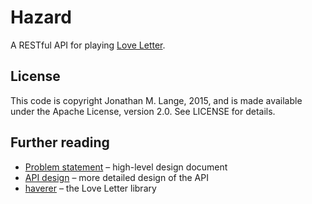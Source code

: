 # Hazard

A RESTful API for playing
[Love Letter](http://boardgamegeek.com/boardgame/129622/love-letter).

## License

This code is copyright Jonathan M. Lange, 2015, and is made available
under the Apache License, version 2.0. See LICENSE for details.

## Further reading

* [Problem statement](doc/Problem.md) – high-level design document
* [API design](doc/API-Design.md) – more detailed design of the API
* [haverer](https://github.com/jml/haverer) – the Love Letter library

